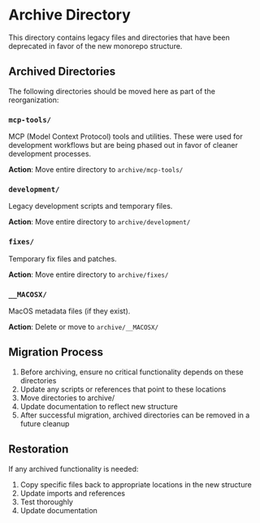 # Archive Directory

This directory contains legacy files and directories that have been deprecated in favor of the new monorepo structure.

## Archived Directories

The following directories should be moved here as part of the reorganization:

### `mcp-tools/` 
MCP (Model Context Protocol) tools and utilities. These were used for development workflows but are being phased out in favor of cleaner development processes.

**Action**: Move entire directory to `archive/mcp-tools/`

### `development/`
Legacy development scripts and temporary files.

**Action**: Move entire directory to `archive/development/`

### `fixes/`
Temporary fix files and patches.

**Action**: Move entire directory to `archive/fixes/`

### `__MACOSX/`
MacOS metadata files (if they exist).

**Action**: Delete or move to `archive/__MACOSX/`

## Migration Process

1. Before archiving, ensure no critical functionality depends on these directories
2. Update any scripts or references that point to these locations
3. Move directories to archive/ 
4. Update documentation to reflect new structure
5. After successful migration, archived directories can be removed in a future cleanup

## Restoration

If any archived functionality is needed:
1. Copy specific files back to appropriate locations in the new structure
2. Update imports and references 
3. Test thoroughly
4. Update documentation
